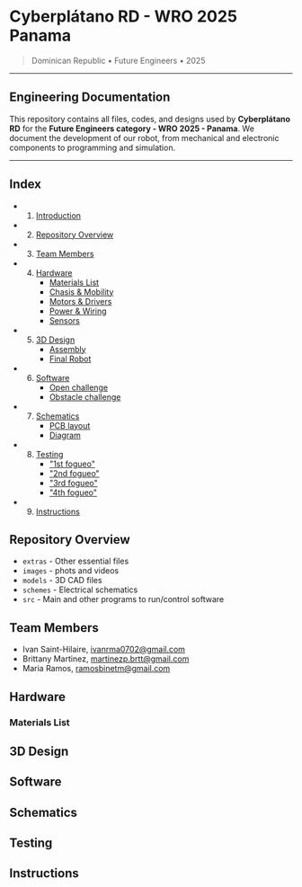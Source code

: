 # Cyberplátano RD - WRO 2025 Panama 

> Dominican Republic • Future Engineers • 2025

---

## Engineering Documentation
This repository contains all files, codes, and designs used by **Cyberplátano RD** for the **Future Engineers category - WRO 2025 - Panama**.  We document the development of our robot, from mechanical and electronic components to programming and simulation.

---
## Index
- 1. [ Introduction](#introduction)  
- 2. [ Repository Overview](#repository-overview)
- 3. [ Team Members](#team-members)  
- 4. [ Hardware](models/)
      - [Materials List](#materials-list)
      - [Chasis & Mobility](#chassis-&-mobility)
      - [Motors & Drivers](#motors-&-drivers)
      - [Power & Wiring](#power-&-wiring)
      - [Sensors](#sensors)
- 5. [ 3D Design](models/)
      - [Assembly](#assembly)
      - [Final Robot](#final-robot)
- 6. [ Software](src/)
      - [Open challenge](#open-challenge)
      - [Obstacle challenge](#obstacle-challenge)
- 7. [ Schematics](schemes/) 
      - [PCB layout](#pcb-layout)
      - [Diagram](#diagram)
- 8. [ Testing](extras/)
      - ["1st fogueo"](#"1st-fogueo")
      - ["2nd fogueo"](#"2nd-fogueo")
      - ["3rd fogueo"](#"3rd-fogueo")
      - ["4th fogueo"](#"4th-fogueo")
- 9. [ Instructions](extras/)

##  Repository Overview
* `extras` - Other essential files
* `images` - phots and videos 
* `models` - 3D CAD files
* `schemes` - Electrical schematics
* `src` - Main and other programs to run/control software

##  Team Members
* Ivan Saint-Hilaire, ivanrma0702@gmail.com
* Brittany Martinez, martinezp.brtt@gmail.com
* Maria Ramos, ramosbinetm@gmail.com

## Hardware
### Materials List

## 3D Design


## Software

## Schematics


## Testing

## Instructions